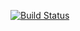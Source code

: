 [![Build Status](https://travis-ci.org/corngood/SDL_vulkan.png)](https://travis-ci.org/corngood/SDL_vulkan)
